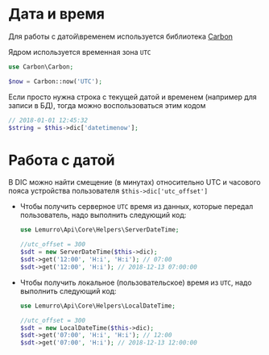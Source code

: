 # Дата и время
Для работы с датой\временем используется библиотека [Carbon](http://carbon.nesbot.com)

Ядром используется временная зона `UTC`

```php
use Carbon\Carbon;

$now = Carbon::now('UTC');
```

Если просто нужна строка с текущей датой и временем (например для записи в БД), тогда можно воспользоваться этим кодом
```php
// 2018-01-01 12:45:32
$string = $this->dic['datetimenow'];
```

# Работа с датой
В DIC можно найти смещение (в минутах) относительно UTC и часового пояса устройства пользователя `$this->dic['utc_offset']`
- Чтобы получить серверное `UTC` время из данных, которые передал пользователь, надо выполнить следующий код:
  ```php
  use Lemurro\Api\Core\Helpers\ServerDateTime;

  //utc_offset = 300
  $sdt = new ServerDateTime($this->dic);
  $sdt->get('12:00', 'H:i', 'H:i'); // 07:00
  $sdt->get('12:00', 'H:i'); // 2018-12-13 07:00:00
  ```
- Чтобы получить локальное (пользовательское) время из `UTC`, надо выполнить следующий код:
  ```php
  use Lemurro\Api\Core\Helpers\LocalDateTime;

  //utc_offset = 300
  $sdt = new LocalDateTime($this->dic);
  $sdt->get('07:00', 'H:i', 'H:i'); // 12:00
  $sdt->get('07:00', 'H:i'); // 2018-12-13 12:00:00
  ```